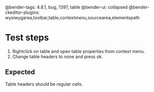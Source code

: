@bender-tags: 4.8.1, bug, 1397, table
@bender-ui: collapsed
@bender-ckeditor-plugins: wysiwygarea,toolbar,table,contextmenu,sourcearea,elementspath

# Test steps

1. Rightclick on table and open table properties from context menu.
1. Change table headers to none and press ok.


## Expected

Table headers should be regular cells.
